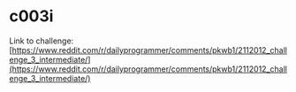 # c003i

Link to challenge: [https://www.reddit.com/r/dailyprogrammer/comments/pkwb1/2112012_challenge_3_intermediate/](https://www.reddit.com/r/dailyprogrammer/comments/pkwb1/2112012_challenge_3_intermediate/)